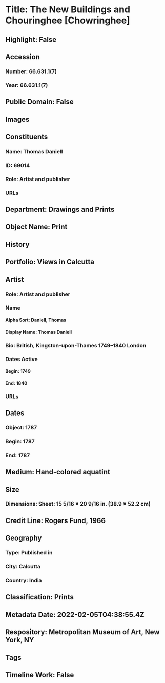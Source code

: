 # Title: The New Buildings and Chouringhee [Chowringhee]
## Highlight: False
## Accession
### Number: 66.631.1(7)
### Year: 66.631.1(7)
## Public Domain: False
## Images
## Constituents
### Name: Thomas Daniell
### ID: 69014
### Role: Artist and publisher
### URLs
## Department: Drawings and Prints
## Object Name: Print
## History
## Portfolio: Views in Calcutta
## Artist
### Role: Artist and publisher
### Name
#### Alpha Sort: Daniell, Thomas
#### Display Name: Thomas Daniell
### Bio: British, Kingston-upon-Thames 1749–1840 London
### Dates Active
#### Begin: 1749
#### End: 1840
### URLs
## Dates
### Object: 1787
### Begin: 1787
### End: 1787
## Medium: Hand-colored aquatint
## Size
### Dimensions: Sheet: 15 5/16 × 20 9/16 in. (38.9 × 52.2 cm)
## Credit Line: Rogers Fund, 1966
## Geography
### Type: Published in
### City: Calcutta
### Country: India
## Classification: Prints
## Metadata Date: 2022-02-05T04:38:55.4Z
## Respository: Metropolitan Museum of Art, New York, NY
## Tags
## Timeline Work: False